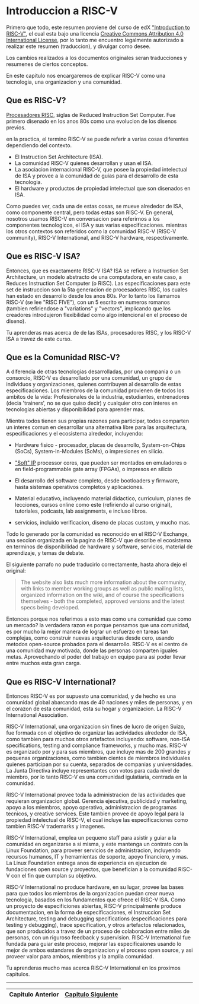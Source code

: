 # Introduccion a RISC-V

Primero que todo, este resumen proviene del curso de edX ["Introduction to RISC-V"](https://www.edx.org/course/introduction-to-risc-v), el cual esta bajo una licencia ​[Creative Commons Attribution 4.0 International License​](https://creativecommons.org/licenses/by/4.0/), por lo tanto me encuentro legalmente autorizado a realizar este resumen (traduccion), y divulgar como desee.

Los cambios realizados a los documentos originales seran traducciones y resumenes de ciertos conceptos.

En este capitulo nos encargaremos de explicar RISC-V como una tecnologia, una organizacion y una comunidad.

## Que es RISC-V?

[Procesadores RISC](https://en.wikipedia.org/wiki/Reduced_instruction_set_computer), siglas de Reduced Instruction Set Computer. Fue primero disenado en los anos 80s como una evolucion de los disenos previos.

en la practica, el termino RISC-V se puede referir a varias cosas diferentes dependiendo del contexto.

- El Instruction Set Architecture (ISA).
- La comunidad RISC-V quienes desarrollan y usan el ISA.
- La asociacion internacional RISC-V, que posee la propiedad intelectual de ISA y provee a la comunidad de guias para el desarrollo de esta tecnologia.
- El hardware y productos de propiedad intelectual que son disenados en ISA.

Como puedes ver, cada una de estas cosas, se mueve alrededor de ISA, como componente central, pero todas estas son RISC-V. En general, nosotros usamos RISC-V en conversacion para referirnos a los componentes tecnologicos, el ISA y sus varias especificaciones. mientras los otros contextos son referidos como la comunidad RISC-V (RISC-V community), RISC-V International, and RISC-V hardware, respectivamente.

## Que es RISC-V ISA?

Entonces, que es exactamente RISC-V ISA? ISA se refiere a Instruction Set Architecture, un modelo abstracto de una computadora, en este caso, a Reduces Instruction Set Computer (o RISC). Las especificaciones para este set de instruccion son la 5ta generacion de procesadores RISC, los cuales han estado en desarrollo desde los anos 80s. Por lo tanto los llamamos RISC-V (se lee "RISC FIVE"), con un 5 escrito en numeros romanos (tambien refiriendose a "variations" y "vectors", implicando que los creadores introdujeron flexibilidad como algo intencional en el proceso de diseno).

Tu aprenderas mas acerca de de las ISAs, procesadores RISC, y los RISC-V ISA a travez de este curso.

## Que es la Comunidad RISC-V?

A diferencia de otras tecnologias desarrolladas, por una compania o un consorcio, RISC-V es desarrollado por una comunidad, un grupo de individuos y organizaciones, quienes contribuyen al desarrollo de estas especificaciones. Los miembros de la comunidad provienen de todos los ambitos de la vida: Profesionales de la industria, estudiantes, entrenadores (decia 'trainers', no se que quiso decir) y cualquier otro con interes en tecnologias abiertas y disponibilidad para aprender mas.

Mientra todos tienen sus propias razones para participar, todos comparten un interes comun en desarrollar una alternativa libre para las arquitectura, especificaciones y el ecosistema alrededor, incluyendo:

- Hardware fisico - procesador, placas de desarrollo, System-on-Chips (SoCs), System-in-Modules (SoMs), o impresiones en silicio.

- ["Soft" IP](https://en.wikipedia.org/wiki/Soft_intellectual_property) processor cores, que pueden ser montados en emuladores o en field-programmable gate array (FPGAs), o impresos en silicio

- El desarrollo del software completo, desde bootloaders y firmware, hasta sistemas operativos completos y aplicaciones.

- Material educativo, incluyendo material didactico, curriculum, planes de lecciones, cursos online como este (refiriendo al curso original), tutoriales, podcasts, lab assignments, e incluso libros.

- servicios, incluido verificacion, diseno de placas custom, y mucho mas.

Todo lo generado por la comunidad es reconocido en el RISC-V Exchange, una seccion organizada en la pagina de RISC-V que describe el ecosistema en terminos de disponibilidad de hardware y software, servicios, material de aprendizaje, y temas de debate.

El siguiente parrafo no pude traducirlo correctamente, hasta ahora dejo el original:

> The website also lists much more information about the community, with links to member working groups as well as public mailing lists, organized information on the wiki, and of course the specifications themselves - both the completed, approved versions and the latest specs being developed.

Entonces porque nos referimos a esto mas como una comunidad que como un mercado? la verdadera razon es porque pensamos que una comunidad, es por mucho la mejor manera de lograr un esfuerzo en tareas tan complejas, como construir nuevas arquitecturas desde cero, usando metodos open-source probados para el desarrollo. RISC-V es el centro de una comunidad muy motivada, donde las personas comparten iguales metas. Aprovechando el poder del trabajo en equipo para asi poder llevar entre muchos esta gran carga.

## Que es RISC-V International?

Entonces RISC-V es por supuesto una comunidad, y de hecho es una comunidad global abarcando mas de 40 naciones y miles de personas, y en el corazon de esta comunidad, esta su hogar y organizacion. La RISC-V International Association.

RISC-V International, una organizacion sin fines de lucro de origen Suizo, fue formada con el objetivo de organizar las actividades alrededor de ISA, como tambien para muchos otros artefactos incluyendo: software, non-ISA specifications, testing and compliance frameworks, y mucho mas. RISC-V es organizado por y para sus miembros, que incluye mas de 200 grandes y pequenas organizaciones, como tambien cientos de miembros individuales quienes participan por su cuenta, separados de companias y universidades. La Junta Directiva incluye representantes con votos para cada nivel de miembro, por lo tanto RISC-V es una comunidad igulatiaria, centrada en la comunidad.

RISC-V International provee toda la administracion de las actividades que requieran organizacion global. Gerencia ejecutiva, publicidad y marketing, apoyo a los miembros, apoyo operativo, administracion de programas tecnicos, y creative services. Este tambien provee de apoyo legal para la propiedad intelectual de RISC-V, el cual incluye las especificaciones como tambien RISC-V trademarks y imagenes.

RISC-V International, emplea un pequeno staff para asistir y guiar a la comunidad en organizarse a si misma, y este mantenga un contrato con la Linux Foundation, para proveer servicios de administracion, incluyendo recursos humanos, IT y herramientas de soporte, apoyo financiero, y mas. La Linux Foundation entrega anos de experiencia en ejecucion de fundaciones open source y proyectos, que benefician a la comunidad RISC-V con el fin que cumplan su objetivo.

RISC-V International no produce hardware, en su lugar, provee las bases para que todos los miembros de la organizacion puedan crear nueva tecnologia, basados en los fundamentos que ofrece el RISC-V ISA. Como un proyecto de especificiones abiertas, RISC-V principalmente produce documentacion, en la forma de especificaciones, el Instruccion Set Architecture, testing and debugging specifications (especificaciones para testing y debugging), trace specification, y otros artefactos relacionados, que son producidos a travez de un proceso de colaboracion entre miles de personas, con un riguroso feedback y supervision. RISC-V International fue fundada para guiar este proceso, mejorar las especificaiones usando lo mejor de ambos estandares de organizacion y el proceso open source, y asi proveer valor para ambos, miembros y la amplia comunidad.

Tu aprenderas mucho mas acerca RISC-V International en los proximos capitulos.

---
|Capitulo Anterior|[Capitulo Siguiente](2.md)|
|:-:|:-:|
